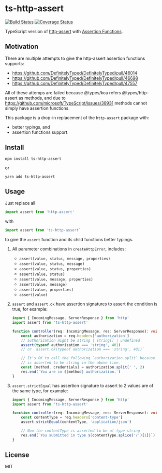 # ts-http-assert

[![Build Status](https://travis-ci.com/Gerhut/ts-http-assert.svg)](https://travis-ci.com/Gerhut/ts-http-assert)
[![Coverage Status](https://coveralls.io/repos/github/Gerhut/ts-http-assert/badge.svg?branch=main)](https://coveralls.io/github/Gerhut/ts-http-assert?branch=main)

TypeScript version of [http-assert](https://www.npmjs.com/package/http-assert) with
[Assertion Functions](https://www.typescriptlang.org/docs/handbook/release-notes/typescript-3-7.html#assertion-functions).

## Motivation

There are multiple attempts to give the http-assert assertion functions supports:

-   https://github.com/DefinitelyTyped/DefinitelyTyped/pull/46014
-   https://github.com/DefinitelyTyped/DefinitelyTyped/pull/46698
-   https://github.com/DefinitelyTyped/DefinitelyTyped/pull/47557

All of these attemps are failed because @types/koa refers @types/http-assert as methods, and due to
https://github.com/microsoft/TypeScript/issues/36931 methods cannot simply have assertion functions.

This package is a drop-in replacement of the `http-assert` package with:

-   better typings, and
-   assertion functions support.

## Install

```shell
npm install ts-http-assert
```

or

```
yarn add ts-http-assert
```

## Usage

Just replace all

```TypeScript
import assert from 'http-assert'
```

with

```TypeScript
import assert from 'ts-http-assert`
```

to give the `assert` function and its child functions better typings.

1. All parameter combinations in `createHttpError`, includes:

    - `assert(value, status, message, properties)`
    - `assert(value, status, message)`
    - `assert(value, status, properties)`
    - `assert(value, status)`
    - `assert(value, message, properties)`
    - `assert(value, message)`
    - `assert(value, properties)`
    - `assert(value)`

2. `assert` and `assert.ok` have assertion signatures to assert the condition is true,
   for example:

    ```TypeScript
    import { IncomingMessage, ServerResponse } from 'http'
    import assert from 'ts-http-assert'

    function controller(req: IncomingMessage, res: ServerResponse): void {
        const authorization = req.headers['authorization']
        // authorization might be string | string[] | undefined
        assert(typeof authorization === 'string', 401)
        // or `assert.ok(typeof authorization === 'string', 401)`

        // It's OK to call the following `authorization.split` because authorization
        // is asserted to be string in the above line.
        const [method, credentials] = authorization.split(' ', 2)
        res.end(`You are in ${method} authorization.`)
    }
    ```

3. `assert.strictEqual` has assertion signature to assert to 2 values are of the same type,
   for example:

    ```TypeScript
    import { IncomingMessage, ServerResponse } from 'http'
    import assert from 'ts-http-assert'

    function controller(req: IncomingMessage, res: ServerResponse): void {
        const contentType = req.headers['content-type']
        assert.strictEqual(contentType, 'application/json')

        // Now the contentType is asserted to be of type string
        res.end(`You submitted in type ${contentType.splice('/')[1]}`)
    }
    ```

## License

MIT
